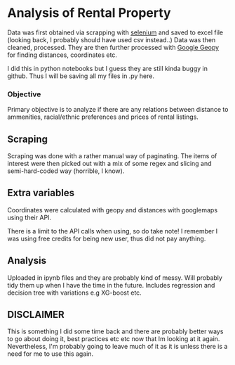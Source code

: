 # Analysis of Rental Property
Data was first obtained via scrapping with [selenium](https://selenium-python.readthedocs.io/) and saved to excel file (looking back, I probably should have used csv instead..)
Data was then cleaned, processed. 
They are then further processed with [Google Geopy](https://geopy.readthedocs.io/en/stable/) for finding distances, coordinates etc. 

I did this in python notebooks but I guess they are still kinda buggy in github. Thus I will be saving all my files in .py here. 

### Objective
Primary objective is to analyze if there are any relations between distance to ammenities, racial/ethnic preferences and prices of rental listings. 

## Scraping
Scraping was done with a rather manual way of paginating. The items of interest were then picked out with a mix of some regex and slicing and semi-hard-coded way (horrible, I know).

## Extra variables
Coordinates were calculated with geopy and distances with googlemaps using their API. 

There is a limit to the API calls when using, so do take note! I remember I was using free credits for being new user, thus did not pay anything. 

## Analysis
Uploaded in ipynb files and they are probably kind of messy. Will probably tidy them up when I have the time in the future. 
Includes regression and decision tree with variations e.g XG-boost etc. 

## DISCLAIMER
This is something I did some time back and there are probably better ways to go about doing it, best practices etc etc now that Im looking at it again. Nevertheless, I'm probably going to leave much of it as it is unless there is a need for me to use this again. 
